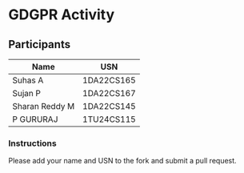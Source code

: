 # GDGPR Activity

## Participants

| Name   | USN        |
|--------|------------|
| Suhas A| 1DA22CS165 |
| Sujan P| 1DA22CS167 |
| Sharan Reddy M| 1DA22CS145|
| P GURURAJ| 1TU24CS115 |

### Instructions
Please add your name and USN to the fork and submit a pull request.

